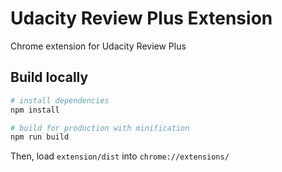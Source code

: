 # Udacity Review Plus Extension

Chrome extension for Udacity Review Plus

## Build locally

``` bash
# install dependencies
npm install

# build for production with minification
npm run build
```

Then, load `extension/dist` into `chrome://extensions/`
